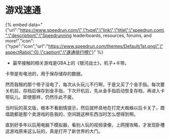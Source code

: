 # 游戏速通

{% embed data="{\"url\":\"https://www.speedrun.com/\",\"type\":\"link\",\"title\":\"speedrun.com\",\"description\":\"Speedrunning leaderboards, resources, forums, and more!\",\"icon\":{\"type\":\"icon\",\"url\":\"https://www.speedrun.com/themes/Default/1st.png\",\"aspectRatio\":0},\"caption\":\"速通排行榜\"}" %}

* 最早接触的相关游戏是GBA上的《银河战士》，机子+卡带。

卡带是有电池的，用于保存储存的数据。

然而我租的那个带子没电了，每次从头玩儿不行啊，于是又买了个金手指。每次要关机前，存档后保存到金手指，下次开机后，先从金手指启动恢复存档，再进入卡带玩儿。即使那样，仍然乐此不疲。

当时玩的英文版，根本不看剧情提示，然后就杯具地在打完大蜘蛛以后卡关了，蹬墙跳都是那个卖游戏的告我的，空间跳这种东西当时怎么想得到啊。

直到好多年以后用电脑下模拟器，看别人玩的视频录像，上网搜攻略，才发现卧槽这游戏原来这么玩的，真是打开了新世界的大门。

